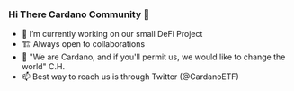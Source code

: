 ### Hi There Cardano Community 👋

- 🔭 I’m currently working on our small DeFi Project
- 🏗️ Always open to collaborations
- 🤔 "We are Cardano, and if you'll permit us, we would like to change the world" C.H.
- 📫 Best way to reach us is through Twitter (@CardanoETF)
